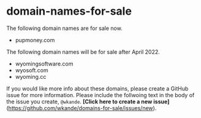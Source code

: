 # domain-names-for-sale

The following domain names are for sale now.

- pupmoney.com

The following domain names will be for sale after April 2022.

- wyomingsoftware.com
- wyosoft.com
- wyoming.cc

If you would like more info about these domains, please create a GitHub issue for more information. Please include the follwoing text in the body of the issue you create, `@wkande`. **[Click here to create a new issue]**(https://github.com/wkande/domains-for-sale/issues/new).

